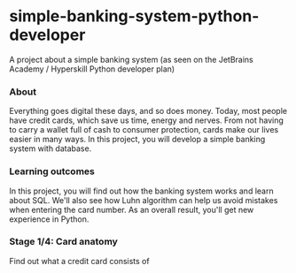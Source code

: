 # simple-banking-system-python-developer
A project about a simple banking system (as seen on the JetBrains Academy / Hyperskill Python developer plan)

### About
Everything goes digital these days, and so does money. Today, most people have credit cards, which save us time, energy and nerves. From not having to carry a wallet full of cash to consumer protection, cards make our lives easier in many ways. In this project, you will develop a simple banking system with database.

### Learning outcomes
In this project, you will find out how the banking system works and learn about SQL. We'll also see how Luhn algorithm can help us avoid mistakes when entering the card number. As an overall result, you'll get new experience in Python.

### Stage 1/4: Card anatomy
Find out what a credit card consists of

